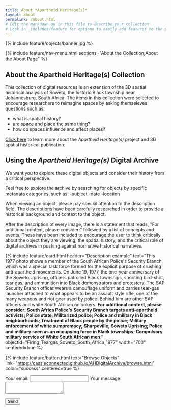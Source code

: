 ```yaml
---
title: About *Apartheid Heritage(s)*
layout: about
permalink: /about.html
# Edit the markdown on in this file to describe your collection
# Look in _includes/feature for options to easily add features to the page
---
```


{% include feature/objects/banner.jpg %}

{% include feature/nav-menu.html sections="About the Collection;About the About Page" %}

## About the Apartheid Heritage(s) Collection

This collection of digital resources is an extension of the 3D spatial historical analysis of Soweto, the historic Black township near Johannesburg, South Africa.
The items in this collection were selected to encourage researchers to reimagine spaces by asking themseleves questions such as: 

- what is spatial history?
- are space and place the same thing?
- how do spaces influence and affect places?

[Click here](https://apartheidheritages.org/) to learn more about the *Apartheid Heritage(s)* project and 3D spatial historical publication.

## Using the *Apartheid Heritage(s)* Digital Archive

We want you to explore these digital objects and consider their history from a critical perspective. 

Feel free to explore the archive by searching for objects by specific metadata categories, such as:
-subject
-date
-location


When viewing an object, please pay special attention to the description field. The descriptions have been carefully researched in order to provide a historical background and context to the object. 

After the description of every image, there is a statement that reads, "For additional context, please consider:" followed by a list of concepts and events. These have been included to encourage the user to think critically about the object they are viewing, the spatial history, and the critical role of digital archives in pushing against normative historical narratives.

{% include feature/card.html header="Description example" text="This 1977 photo shows a member of the South African Police's Security Branch, which was a special task force formed for the explicit purpose of crushing anti-apartheid movements. On June 19, 1977, the one-year anniversary of the Soweto Uprising, officers patrolled Black townships, shooting bird-shot, tear gas, and ammunition into Black demonstrators and protesters. The SAP Security Branch officer wears a camouflage uniform and carries tear-gas launcher attached to what appears to be an assault style rifle, one of the many weapons and riot gear used by police. Behind him are other SAP officers and white South African onlookers. 
<strong>For additional context, please consider: South Africa Police's Security Branch targets anti-apartheid activists; Police state; Militarized police; Police and military in Black neighborhoods; Treatment of Black people by the police; Military enforcement of white sumpremacy; Sharpeville; Soweto Uprising; Police and military seen as an occupying force in Black townships; Compulsory military service of White South African men </strong>" objectid="Firing_Teargas_Soweto_South_Africa_1977" width="700" centered=true %}





{% include feature/button.html text="Browse Objects" link="https://cassieconnected.github.io/AHDigitalArchive/browse.html" color="success" centered=true %}




<form
  action="https://formspree.io/f/mdopjokr"
  method="POST"
>
  <label>
    Your email:
    <input type="text" name="_replyto">
  </label>
  <label>
    Your message:
    <textarea name="message"></textarea>
  </label>

  <!-- your other form fields go here -->

  <button type="submit">Send</button>
</form>


